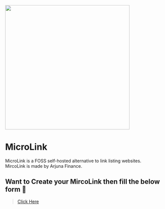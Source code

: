    <img src="https://arjunafinance.vercel.app/assets/img/banner/BannerBlack.jpg" width="400">

# MicroLink
MicroLink is a FOSS self-hosted alternative to link listing websites. 
MircoLink is made by Arjuna Finance. 

## Want to Create your MircoLink then fill the below form 🔽
> [Click Here](https://arjunafinance.vercel.app/contact/)
